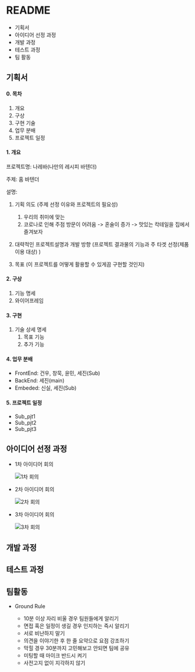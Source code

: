 # README

- 기획서
- 아이디어 선정 과정
- 개발 과정
- 테스트 과정
- 팀 활동





## 기획서

#### 0. 목차

1. 개요
2. 구상
3. 구현 기술
4. 업무 분배 
5. 프로젝트 일정



#### 1. 개요

프로젝트명: 나레바(나만의 레시피 바텐더)

주제: 홈 바텐더

설명: 

1. 기획 의도 (주제 선정 이유와 프로젝트의 필요성)

   1. 우리의 취미에 맞는 
   2. 코로나로 인해 주점 방문이 어려움 -> 혼술이 증가 -> 맛있는 칵테일을 집에서 즐겨보자

2. 대략적인 프로젝트설명과 개발 방향 (프로젝트 결과물의 기능과 주 타겟 선정(제품 이용 대상) )

3. 목표 (이 프로젝트를 어떻게 활용할 수 있게끔 구현할 것인지)

   



#### 2. 구상

1. 기능 명세 
2. 와이어프레임



#### 3. 구현

1. 기술 상세 명세 
   1. 목표 기능
   2. 추가 기능



#### 4. 업무 분배

- FrontEnd: 건우, 창묵, 윤민, 세진(Sub)
- BackEnd: 세진(main)
- Embeded: 신실, 세진(Sub)



#### 5. 프로젝트 일정

- Sub_pjt1
- Sub_pjt2
- Sub_pjt3





## 아이디어 선정 과정

- 1차 아이디어 회의

  ![1차 회의](C:/Users/multicampus/ssafy/first_pjt/sub_pjt1/images/idea1.jpg)

- 2차 아이디어 회의

  ![2차 회의](C:/Users/multicampus/ssafy/first_pjt/sub_pjt1/images/idea2.jpg)

- 3차 아이디어 회의

  ![3차 회의](C:/Users/multicampus/ssafy/first_pjt/sub_pjt1/images/idea3.jpg)



## 개발 과정





## 테스트 과정





## 팀활동

- Ground Rule

  - 10분 이상 자리 비울 경우 팀원들에게 알리기
  - 면접 혹은 일정이 생길 경우 인지하는 즉시 알리기
  - 서로 비난하지 말기
  - 의견을 이야기한 후 한 줄 요약으로 요점 강조하기
  - 막힐 경우 30분까지 고민해보고 안되면 팀에 공유
  - 미팅할 때 마이크 반드시 켜기
  - 사전고지 없이 지각하지 않기

  









